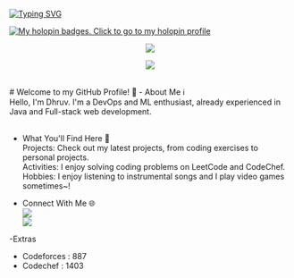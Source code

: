 <a href="https://git.io/typing-svg"><img src="https://readme-typing-svg.demolab.com?font=Fira+Code&weight=350&duration=3000&pause=1000&vCenter=true&random=true&width=300&height=40&lines=I'm+a+programmer;I'm+a+bathroom+singer;I'm+an+ML+explorer;I'm+an+overthinker;I'm+a+Java+developer;I'm+a+gamer;I'm+a+DevOps+enthusiast;I'm+a+Web+Developer;I'm+a+gacha+addict;I'm+a+daydreamer;I'm+a+pluviophile;I'm+a+sleepyhead;" alt="Typing SVG" /></a>

[![My holopin badges. Click to go to my holopin profile](https://holopin.me/slashex)](https://holopin.io/@slashex)
<p align="center">
  <a href="https://skillicons.dev">
    <img src="https://skillicons.dev/icons?i=java,js,nodejs,express,firebase,html,css,bootstrap,c,cpp,python" />
  </a>
</p>
<p align="center">
  <a href="https://skillicons.dev">
    <img src="https://skillicons.dev/icons?i=docker,git,github,linux,mysql" />
  </a>
</p>
<br>
# Welcome to my GitHub Profile! 👋
- About Me ℹ <br>
Hello, I'm Dhruv. I'm a DevOps and ML enthusiast, already experienced in Java and Full-stack web development.<br> <br>

- What You'll Find Here 🚀 <br>
Projects: Check out my latest projects, from coding exercises to personal projects. <br>
Activities: I enjoy solving coding problems on LeetCode and CodeChef. <br>
Hobbies: I enjoy listening to instrumental songs and I play video games sometimes~! <br>

- Connect With Me 🌐 <br>
<a href="https://www.linkedin.com/in/dhruvpuri-slashex/"><img src="https://img.shields.io/badge/LinkedIn-0077B5?style=for-the-badge&logo=linkedin&logoColor=white" alttext="LinkedIn"></a> <br>
<a href="https://www.linkedin.com/in/dhruvpuri-slashex/"><img src="https://img.shields.io/badge/Gmail-D14836?style=for-the-badge&logo=gmail&logoColor=white" alttext="Email"></a>

-Extras
- Codeforces : 887
- Codechef : 1403
